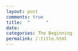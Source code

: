 ```yaml
---
layout: post
comments: true
title:  "      "
date:    
categories: The Beginning
permalink: /:title.html
---
```

